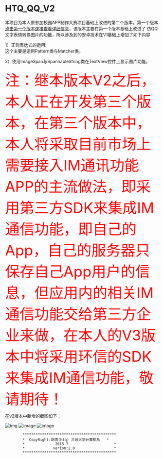 # HTQ_QQ_V2
本项目为本人原参加校园APP制作大赛项目基础上改进的第二个版本，第一个版本<a href=https://github.com/HuTianQi/HTQ_QQ>点击第一个版本连接查看详细信息</a>，该版本主要在第一个版本基础上改进了
仿QQ文字表情转换图片的功能，所以涉及到的安卓技术在V1基础上增加了如下内容

1）正则表达式的运用:
 <br> 这个主要是运用Pattern类与Matcher类。
 
2）使用ImageSpan与SpannableString类在TextView控件上显示图片功能。

<font color=red size=14>注：继本版本V2之后，本人正在开发第三个版本，在第三个版本中，本人将采取目前市场上需要接入IM通讯功能APP的主流做法，即采用第三方SDK来集成IM通信功能，即自己的App，自己的服务器只保存自己App用户的信息，但应用内的相关IM通信功能交给第三方企业来做，在本人的V3版本中将采用环信的SDK来集成IM通信功能，敬请期待！</font>

在v2版本中新增的截图如下：

![img](https://github.com/HuTianQi/HTQ_QQ/blob/v2/%E8%BF%90%E8%A1%8C%E6%88%AA%E5%9B%BE/%E6%8D%95%E8%8E%B7.JPG)
![image](https://github.com/HuTianQi/HTQ_QQ/blob/v2/%E8%BF%90%E8%A1%8C%E6%88%AA%E5%9B%BE/%E6%8D%95%E8%8E%B71.JPG)
![image](https://github.com/HuTianQi/HTQ_QQ/blob/v2/%E8%BF%90%E8%A1%8C%E6%88%AA%E5%9B%BE/%E6%8D%95%E8%8E%B72.JPG)


            *******************************************
            *  CopyRight:胡琪(htq) 三峡大学计算机系   *
            *              2015.7                     *
            *             verion:2.0                  *
            *******************************************
